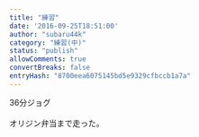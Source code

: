 ```yaml
---
title: "練習"
date: '2016-09-25T18:51:00'
author: "subaru44k"
category: "練習(中)"
status: "publish"
allowComments: true
convertBreaks: false
entryHash: "8700eea6075145bd5e9329cfbccb1a7a"
---
```

36分ジョグ<br>
<br>
オリジン弁当まで走った。
